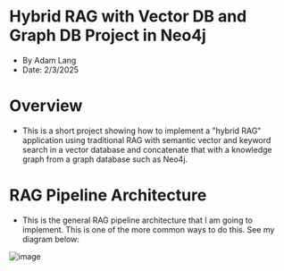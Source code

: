 # Hybrid RAG with Vector DB and Graph DB Project in Neo4j
* By Adam Lang
* Date: 2/3/2025

# Overview
* This is a short project showing how to implement a "hybrid RAG" application using traditional RAG with semantic vector and keyword search in a vector database and concatenate that with a knowledge graph from a graph database such as Neo4j.


# RAG Pipeline Architecture
* This is the general RAG pipeline architecture that I am going to implement. This is one of the more common ways to do this. See my diagram below:

![image](https://github.com/user-attachments/assets/93aaa69c-b134-4de8-ac11-a996ee820227)

